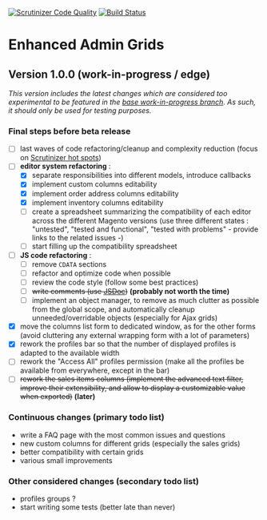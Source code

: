[![Scrutinizer Code Quality](https://scrutinizer-ci.com/g/mage-eag/mage-enhanced-admin-grids/badges/quality-score.png?b=1.0.0-wip-edge)](https://scrutinizer-ci.com/g/mage-eag/mage-enhanced-admin-grids/?branch=1.0.0-wip-edge) [![Build Status](https://scrutinizer-ci.com/g/mage-eag/mage-enhanced-admin-grids/badges/build.png?b=1.0.0-wip)](https://scrutinizer-ci.com/g/mage-eag/mage-enhanced-admin-grids/build-status/1.0.0-wip)

# Enhanced Admin Grids
## Version 1.0.0 (work-in-progress / edge)

_This version includes the latest changes which are considered too experimental to be featured in the [base work-in-progress branch](https://github.com/mage-eag/mage-enhanced-admin-grids/tree/1.0.0-wip). As such, it should only be used for testing purposes._

### Final steps before beta release
- [ ] last waves of code refactoring/cleanup and complexity reduction (focus on [Scrutinizer hot spots](https://scrutinizer-ci.com/g/mage-eag/mage-enhanced-admin-grids/code-structure/1.0.0-wip/hot-spots))
- [ ] **editor system refactoring** :
    - [X] separate responsibilities into different models, introduce callbacks
    - [X] implement custom columns editability
    - [X] implement order address columns editability
    - [X] implement inventory columns editability
    - [ ] create a spreadsheet summarizing the compatibility of each editor across the different Magento versions (use three different states : "untested", "tested and functional", "tested with problems" - provide links to the related issues -)
    - [ ] start filling up the compatibility spreadsheet
- [ ] **JS code refactoring** :
    - [ ] remove `CDATA` sections
    - [ ] refactor and optimize code when possible
    - [ ] review the code style (follow some best practices)
    - [ ] ~~write comments (use [JSDoc](http://usejsdoc.org/index.html))~~ **(probably not worth the time)**
    - [ ] implement an object manager, to remove as much clutter as possible from the global scope, and automatically cleanup unneeded/overridable objects (especially for Ajax grids)
- [X] move the columns list form to dedicated window, as for the other forms (avoid cluttering any external wrapping form with a lot of parameters)
- [X] rework the profiles bar so that the number of displayed profiles is adapted to the available width
- [ ] rework the "Access All" profiles permission (make all the profiles be available from everywhere, except in the bar)
- [ ] ~~rework the sales items columns (implement the advanced text filter, improve their extensibility, and allow to display a customizable value when exported)~~ **(later)**

### Continuous changes (primary todo list)
- write a FAQ page with the most common issues and questions
- new custom columns for different grids (especially the sales grids)
- better compatibility with certain grids
- various small improvements

### Other considered changes (secondary todo list)
- profiles groups ?
- start writing some tests (better late than never)

